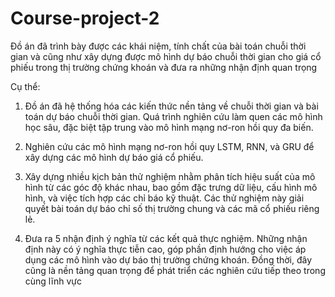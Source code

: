 # Course-project-2
Đồ án đã trình bày được các khái niệm, tính chất của bài toán chuỗi thời
gian và cũng như xây dựng được mô hình dự báo chuỗi thời gian cho giá cổ
phiếu trong thị trường chứng khoán và đưa ra những nhận định quan trọng

Cụ thể:

1. Đồ án đã hệ thống hóa các kiến thức nền tảng về chuỗi thời gian và
bài toán dự báo chuỗi thời gian. Quá trình nghiên cứu làm quen các
mô hình học sâu, đặc biệt tập trung vào mô hình mạng nơ-ron hồi quy
đa biến.

2. Nghiên cứu các mô hình mạng nơ-ron hồi quy LSTM, RNN, và GRU
để xây dựng các mô hình dự báo giá cổ phiếu.

3. Xây dựng nhiều kịch bản thử nghiệm nhằm phân tích hiệu suất của
mô hình từ các góc độ khác nhau, bao gồm đặc trưng dữ liệu, cấu hình
mô hình, và việc tích hợp các chỉ báo kỹ thuật. Các thử nghiệm này
giải quyết bài toán dự báo chỉ số thị trường chung và các mã cổ phiếu
riêng lẻ.

4. Đưa ra 5 nhận định ý nghĩa từ các kết quả thực nghiệm. Những nhận
định này có ý nghĩa thực tiễn cao, góp phần định hướng cho việc áp
dụng các mô hình vào dự báo thị trường chứng khoán. Đồng thời, đây
cũng là nền tảng quan trọng để phát triển các nghiên cứu tiếp theo
trong cùng lĩnh vực